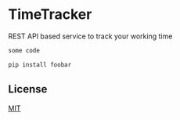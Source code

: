 # TimeTracker
REST API based service to track your working time

```php
some code
```

```bash
pip install foobar
```

## License
[MIT](https://choosealicense.com/licenses/mit/)